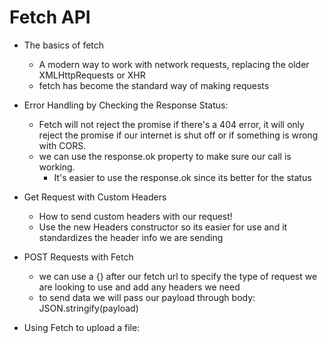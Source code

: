  # Fetch API

 - The basics of fetch
    - A modern way to work with network requests, replacing the older XMLHttpRequests or XHR
    - fetch has become the standard way of making requests

- Error Handling by Checking the Response Status: 
    - Fetch will not reject the promise if there's a 404 error, it will only reject the promise if our internet is shut off or if something is wrong with CORS. 
    - we can use the response.ok property to make sure our call is working. 
        - It's easier to use the response.ok since its better for the status

- Get Request with Custom Headers
    - How to send custom headers with our request!
    - Use the new Headers constructor so its easier for use and it standardizes the header info we are sending

- POST Requests with Fetch
    - we can use a {} after our fetch url to specify the type of request we are looking to use and add any headers we need
    - to send data we will pass our payload through body: JSON.stringify(payload)

- Using Fetch to upload a file:
    